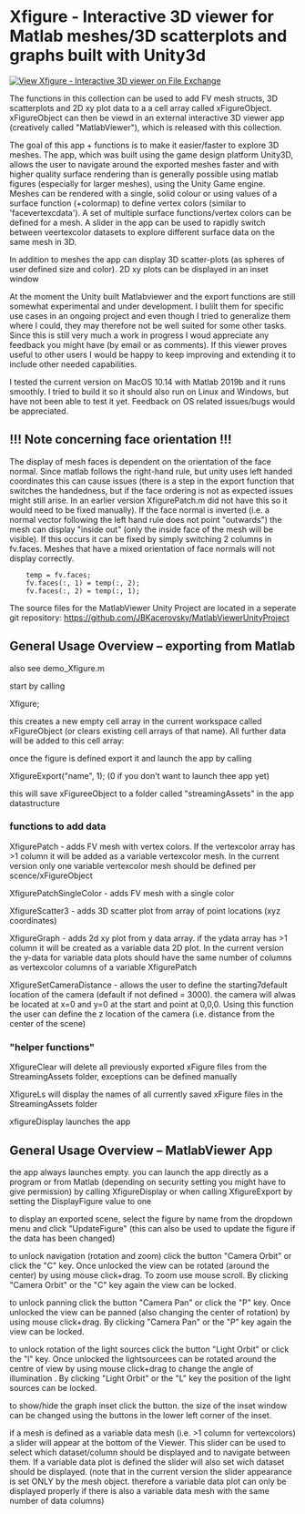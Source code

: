 # Xfigure - Interactive 3D viewer for Matlab meshes/3D scatterplots and graphs built with Unity3d

[![View Xfigure - Interactive 3D viewer on File Exchange](https://www.mathworks.com/matlabcentral/images/matlab-file-exchange.svg)](https://www.mathworks.com/matlabcentral/fileexchange/79867-xfigure-interactive-3d-viewer)

The functions in this collection can be used to add FV mesh structs, 3D scatterplots and 2D xy plot data to a a cell array called xFigureObject. xFigureObject can then be viewd in an external interactive 3D viewer app (creatively called "MatlabViewer"), which is released with this collection. 

The goal of this app + functions is to make it easier/faster to explore 3D meshes. The app, which was built using the game design platform Unity3D, allows the user to navigate around the exported meshes faster and with higher quality surface rendering than is generally possible using matlab figures (especially for larger meshes), using the Unity Game engine.
Meshes can be rendered with a single, solid colour or using values of a surface function (+colormap) to define vertex colors (similar to 'facevertexcdata'). A set of multiple surface functions/vertex colors can be defined for a mesh. A slider in the app can be used to rapidly switch between veertexcolor datasets to explore different surface data on the same mesh in 3D. 

In addition to meshes the app can display 3D scatter-plots (as spheres of user defined size and color). 
2D xy plots can be displayed in an inset window 

At the moment the Unity built Matlabviewer and the export functions are still somewhat experimental and under development. I bulilt them for specific use cases in an ongoing project and even though I tried to generalize them where I could, they may therefore not be well suited for some other tasks. Since this is still very much a work in progress I woud appreciate any feedback you might have (by email or as comments). If this viewer proves useful to other users I would be happy to keep improving and extending it to include other needed capabilities. 

I tested the current version on MacOS 10.14 with Matlab 2019b and it runs smoothly. I tried to build it so it should also run on Linux and Windows, but have not been able to test it yet. Feedback on OS related issues/bugs would be appreciated.

## !!! Note concerning face orientation !!!

The display of mesh faces is dependent on the orientation of the face normal. Since matlab follows the right-hand rule, but unity uses left handed coordinates this can cause issues (there is a step in the export function that switches the handedness, but if the face ordering is not as expected issues might still arise. In an earlier version XfigurePatch.m did not have this so it would need to be fixed manually). If the face normal is inverted (i.e. a normal vector following the left hand rule does not point "outwards") the mesh can display "inside out" (only the inside face of the mesh will be visible). If this occurs it can be fixed by simply switching 2 columns in fv.faces. Meshes that have a mixed orientation of face normals will not display correctly.  

```
    temp = fv.faces;
    fv.faces(:, 1) = temp(:, 2); 
    fv.faces(:, 2) = temp(:, 1); 
```


The source files for the MatlabViewer Unity Project are located in a seperate git repository:
https://github.com/JBKacerovsky/MatlabViewerUnityProject

<h2> General Usage Overview – exporting from Matlab</h2>

also see demo_Xfigure.m

start by calling 

Xfigure; 

this creates a new empty cell array in the current workspace called xFigureObject (or clears existing cell arrays of that name). All further data will be added to this cell array:

once the figure is defined export it and launch the app by calling 

XfigureExport("name", 1); (0 if you don't want to launch thee app yet) 

this will save xFigureeObject to a folder called "streamingAssets" in the app datastructure

<h3> functions to add data </h3>
XfigurePatch - adds FV mesh with vertex colors. If the vertexcolor array has >1 column it will be added as a variable vertexcolor mesh. In the current version only one variable vertexcolor mesh should be defined per scence/xFigureObject

XfigurePatchSingleColor - adds FV mesh with a single color

XfigureScatter3 - adds 3D scatter plot from array of point locations (xyz coordinates) 

XfigureGraph - adds 2d xy plot from y data array. if the ydata array has >1 column it will be created as a variable data 2D plot. In the current version the y-data for variable data plots should have the same number of columns as vertexcolor columns of a variable XfigurePatch 

XfigureSetCameraDistance - allows the user to define the starting7default location of the camera (default if not defined = 3000). the camera will alwas be located at x=0 and y=0 at the start and point at 0,0,0. Using this function the user can define the z location of the camera (i.e. distance from the center of the scene) 

<h3> "helper functions" </h3>

XfigureClear will delete all previously exported xFigure files from the StreamingAssets folder, exceptions can be defined manually

XfigureLs will display the names of all currently saved xFigure files in the StreamingAssets folder

xfigureDisplay launches the app


<h2> General Usage Overview – MatlabViewer App</h2>

the app always launches empty. you can launch the app directly as a program or from Matlab (depending on security setting you might have to give permission) by calling XfigureDisplay or when calling XfigureExport by setting the DisplayFigure value to one

to display an exported scene, select the figure by name from the dropdown menu and click "UpdateFigure" (this can also be used to update the figure if the data has been changed) 

to unlock navigation (rotation and zoom) click the button "Camera Orbit" or click the "C" key. Once unlocked the view can be rotated (around the center) by using mouse click+drag. To zoom use mouse scroll. By clicking "Camera Orbit" or the "C" key again the view can be locked. 

to unlock panning  click the button "Camera Pan" or click the "P" key. Once unlocked the view can be panned (also changing the center of rotation) by using mouse click+drag. By clicking "Camera Pan" or the "P" key again the view can be locked. 

to unlock rotation of the light sources click the button "Light Orbit" or click the "l" key. Once unlocked the lightsourcees can be rotated around the centre of view by using mouse click+drag to change the angle of illumination . By clicking "Light Orbit" or the "L" key the position of the light sources can be locked. 

to show/hide the graph inset click the button. the size of the inset window can be changed using the buttons in the lower left corner of the inset. 

if a mesh is defined as a variable data mesh (i.e. >1 column for vertexcolors) a slider will appear at the bottom of the Viewer. This slider can be used to select which dataset/column should be displayed and to navigate between them. If a variable data plot is defined the slider will also set wich dataset should be displayed. 
(note that in the current version the slider appearance is set ONLY by the mesh object. therefore a variable data plot can only be displayed properly if there is also a variable data mesh with the same number of data columns) 

